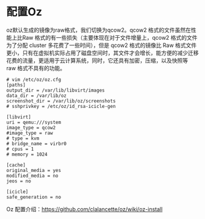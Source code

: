 # 配置Oz

oz默认生成的镜像为raw格式，我们切换为qcow2。qcow2 格式的文件虽然在性能上比Raw 格式的有一些损失（主要体现在对于文件增量上，qcow2 格式的文件为了分配 cluster 多花费了一些时间），但是 qcow2 格式的镜像比 Raw 格式文件更小，只有在虚拟机实际占用了磁盘空间时，其文件才会增长，能方便的减少迁移花费的流量，更适用于云计算系统，同时，它还具有加密，压缩，以及快照等 raw 格式不具有的功能。

```
# vim /etc/oz/oz.cfg
[paths]
output_dir = /var/lib/libvirt/images
data_dir = /var/lib/oz
screenshot_dir = /var/lib/oz/screenshots
# sshprivkey = /etc/oz/id_rsa-icicle-gen

[libvirt]
uri = qemu:///system
image_type = qcow2
#image_type = raw
# type = kvm
# bridge_name = virbr0
# cpus = 1
# memory = 1024

[cache]
original_media = yes
modified_media = no
jeos = no

[icicle]
safe_generation = no
```

Oz 配置介绍：<https://github.com/clalancette/oz/wiki/oz-install>